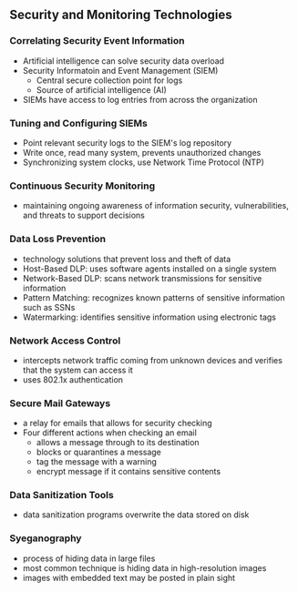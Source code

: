 ## Security and Monitoring Technologies

### Correlating Security Event Information
* Artificial intelligence can solve security data overload
* Security Informatoin and Event Management (SIEM)
    * Central secure collection point for logs
    * Source of artificial intelligence (AI)
* SIEMs have access to log entries from across the organization

### Tuning and Configuring SIEMs
* Point relevant security logs to the SIEM's log repository
* Write once, read many system, prevents unauthorized changes
* Synchronizing system clocks, use Network Time Protocol (NTP)

### Continuous Security Monitoring
* maintaining ongoing awareness of information security, vulnerabilities, and threats to support decisions

### Data Loss Prevention
* technology solutions that prevent loss and theft of data
* Host-Based DLP: uses software agents installed on a single system
* Network-Based DLP: scans network transmissions for sensitive information
* Pattern Matching: recognizes known patterns of sensitive information such as SSNs
* Watermarking: identifies sensitive information using electronic tags

### Network Access Control
* intercepts network traffic coming from unknown devices and verifies that the system can access it
* uses 802.1x authentication

### Secure Mail Gateways
* a relay for emails that allows for security checking
* Four different actions when checking an email
    * allows a message through to its destination
    * blocks or quarantines a message
    * tag the message with a warning
    * encrypt message if it contains sensitive contents

### Data Sanitization Tools
* data sanitization programs overwrite the data stored on disk

### Syeganography
* process of hiding data in large files
* most common technique is hiding data in high-resolution images
* images with embedded text may be posted in plain sight
